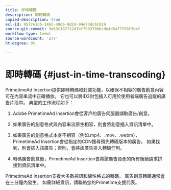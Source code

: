 ```yaml
---
title: 即時轉碼
description: 即時轉碼
copied-description: true
exl-id: 9577e1d5-1462-49d6-9d24-94e74dc9c019
source-git-commit: 3e63c187f12d1bff53370bbcde4d6a77f58f3b4f
workflow-type: tm+mt
source-wordcount: '177'
ht-degree: 0%

---
```


# 即時轉碼 {#just-in-time-transcoding}

PrimetimeAd Insertion提供即時轉碼和封裝功能，以確保不相容的廣告創意內容可在內容串流中正確播放。 它也可以將ID3封包插入可用於使用者端廣告追蹤的廣告片段中。
典型的工作流程如下：

1. Adobe PrimetimeAd Insertion會從客戶的廣告伺服器擷取廣告/創意。

1. 如果廣告的創意格式與內容串流原生相容，則會將創意插入資訊清單中。

1. 如果廣告的創意格式本身不相容（例如.mp4、.mov、.webm），PrimetimeAd Insertion會從指定的CDN搜尋預先轉碼版本的廣告。 如果找到，則會插入該廣告；否則，會將該廣告排入轉碼佇列。

1. 轉碼廣告創意後，PrimetimeAd Insertion會將該廣告資產的所有後續請求拼接到資訊清單中。

PrimetimeAd Insertion支援大多數視訊和線性格式的轉碼。 廣告創意轉碼通常會在三分鐘內發生。 如需詳細資訊，請聯絡您的Primetime支援代表。
